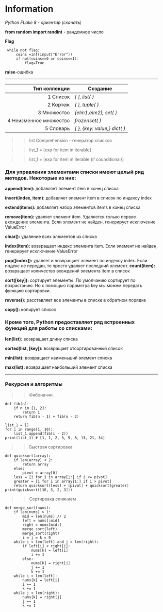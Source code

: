 # Information
*Python FLake 8 - ориентир  (скачать)*

**from random import randint** - рандомное число

**Flag**
```flag=False
 while not flag:
     coins =int(input("Error"))
     if not(coins==0 or coins==1):
         flag=True
```

**raise**-ошибка

___

| Тип коллекции | Создание |
|--------------:|---------------|
|1 Список       | *[ ], list( )*    |
|2 Кортеж       | *( ), tuple( )*   |
|3 Множество    | *{elm1,elm2}, set( )*|
|4 Неизменное множество| *frozenset( )* |
|5 Словарь      | *{ }, {key: value,} dict( )* |
>> list Comprehension - генератор списков

>> list_1 = [exp for item in iterable]

>>list_1 = [exp for item in iterable (if counditional)]

### **Для управления элементами списки имеют целый ряд методов. Некоторые из них:**

**append(item):** добавляет элемент item в конец списка

**insert(index, item):** добавляет элемент item в список по индексу index

**extend(items):** добавляет набор элементов items в конец списка

**remove(item):** удаляет элемент item. Удаляется только первое вхождение элемента. Если элемент не найден, генерирует исключение ValueError

**clear():** удаление всех элементов из списка

**index(item):** возвращает индекс элемента item. Если элемент не найден, генерирует исключение ValueError

**pop([index]):** удаляет и возвращает элемент по индексу index. Если индекс не передан, то просто удаляет последний элемент.
**count(item):** возвращает количество вхождений элемента item в список

**sort([key]):** сортирует элементы. По умолчанию сортирует по возрастанию. Но с помощью параметра key мы можем передать функцию сортировки.

**reverse():** расставляет все элементы в списке в обратном порядке

**copy():** копирует список

### **Кроме того, Python предоставляет ряд встроенных функций для работы со списками:**

**len(list):** возвращает длину списка

**sorted(list, [key]):** возвращает отсортированный список

**min(list):** возвращает наименьший элемент списка

**max(list):** возвращает наибольший элемент списка
___

### Рекурсия и алгоритмы

>> Фибоначчи.
```
def fib(n):
    if n in [1, 2]:
        return 1
    return fib(n - 1) + fib(n - 2)

list_1 = []
for i in range(1, 10):
    list_1.append(fib(i - 2))
print(list_1) # [1, 1, 2, 3, 5, 8, 13, 21, 34]
```

>> Быстрая сортировка
```
def quicksort(array):
    if len(array) < 2:
        return array
    else:
        pivot = array[0]
    less = [i for i in array[1:] if i <= pivot]
    greater = [i for i in array[1:] if i > pivot]
    return quicksort(less) + [pivot] + quicksort(greater)
print(quicksort([10, 5, 2, 3]))
```
>> Сортировка слиянием
```
def merge_sort(nums):
    if len(nums) > 1:
        mid = len(nums) // 2
        left = nums[:mid]
        right = nums[mid:]
        merge_sort(left)
        merge_sort(right)
        i = j = k = 0
    while i < len(left) and j < len(right):
        if left[i] < right[j]:
            nums[k] = left[i]
            i += 1
        else:
            nums[k] = right[j]
            j += 1
            k += 1
    while i < len(left):
        nums[k] = left[i]
        i += 1
        k += 1
    while j < len(right):
        nums[k] = right[j]
        j += 1
        k += 1
```
